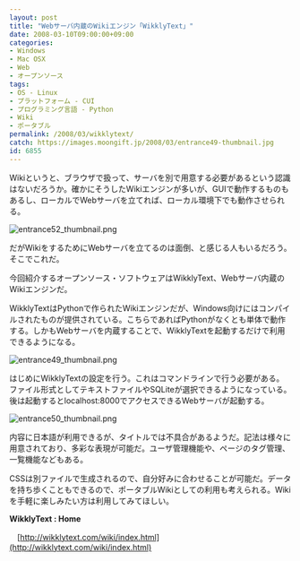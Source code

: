 ```yaml
---
layout: post
title: "Webサーバ内蔵のWikiエンジン「WikklyText」"
date: 2008-03-10T09:00:00+09:00
categories:
- Windows
- Mac OSX
- Web
- オープンソース
tags: 
- OS - Linux
- プラットフォーム - CUI
- プログラミング言語 - Python
- Wiki
- ポータブル
permalink: /2008/03/wikklytext/
catch: https://images.moongift.jp/2008/03/entrance49-thumbnail.jpg
id: 6855
---
```

Wikiというと、ブラウザで扱って、サーバを別で用意する必要があるという認識はないだろうか。確かにそうしたWikiエンジンが多いが、GUIで動作するものもあるし、ローカルでWebサーバを立てれば、ローカル環境下でも動作させられる。

  

![entrance52_thumbnail.png](https://images.moongift.jp/2008/03/entrance52-thumbnail.jpg)

  

だがWikiをするためにWebサーバを立てるのは面倒、と感じる人もいるだろう。そこでこれだ。

  

今回紹介するオープンソース・ソフトウェアはWikklyText、Webサーバ内蔵のWikiエンジンだ。

  
  
<!--more-->  

WikklyTextはPythonで作られたWikiエンジンだが、Windows向けにはコンパイルされたものが提供されている。こちらであればPythonがなくとも単体で動作する。しかもWebサーバを内蔵することで、WikklyTextを起動するだけで利用できるようになる。

  

![entrance49_thumbnail.png](https://images.moongift.jp/2008/03/entrance49-thumbnail.jpg)

  

はじめにWikklyTextの設定を行う。これはコマンドラインで行う必要がある。ファイル形式としてテキストファイルやSQLiteが選択できるようになっている。後は起動するとlocalhost:8000でアクセスできるWebサーバが起動する。

  

![entrance50_thumbnail.png](https://images.moongift.jp/2008/03/entrance50-thumbnail.jpg)

  

内容に日本語が利用できるが、タイトルでは不具合があるようだ。記法は様々に用意されており、多彩な表現が可能だ。ユーザ管理機能や、ページのタグ管理、一覧機能などもある。

  

CSSは別ファイルで生成されるので、自分好みに合わせることが可能だ。データを持ち歩くこともできるので、ポータブルWikiとしての利用も考えられる。Wikiを手軽に楽しみたい方は利用してみてほしい。

  

**WikklyText : Home**  
  
　[http://wikklytext.com/wiki/index.html](http://wikklytext.com/wiki/index.html)

  
